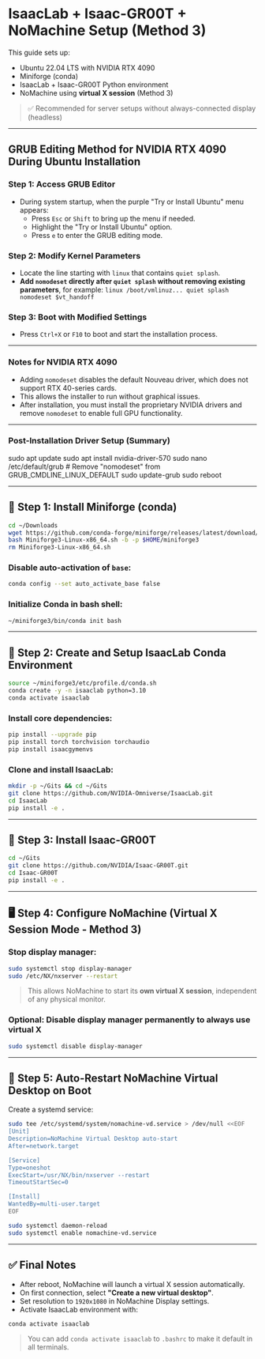 # IsaacLab + Isaac-GR00T + NoMachine Setup (Method 3)

This guide sets up:
- Ubuntu 22.04 LTS with NVIDIA RTX 4090
- Miniforge (conda)
- IsaacLab + Isaac-GR00T Python environment
- NoMachine using **virtual X session** (Method 3)

> ✅ Recommended for server setups without always-connected display (headless)

---
## GRUB Editing Method for NVIDIA RTX 4090 During Ubuntu Installation

### Step 1: Access GRUB Editor
- During system startup, when the purple "Try or Install Ubuntu" menu appears:
  - Press `Esc` or `Shift` to bring up the menu if needed.
  - Highlight the "Try or Install Ubuntu" option.
  - Press `e` to enter the GRUB editing mode.

### Step 2: Modify Kernel Parameters
- Locate the line starting with `linux` that contains `quiet splash`.
- **Add `nomodeset` directly after `quiet splash` without removing existing parameters**, for example:
`linux /boot/vmlinuz... quiet splash nomodeset $vt_handoff`


### Step 3: Boot with Modified Settings
- Press `Ctrl+X` or `F10` to boot and start the installation process.

---

### Notes for NVIDIA RTX 4090
- Adding `nomodeset` disables the default Nouveau driver, which does not support RTX 40-series cards.
- This allows the installer to run without graphical issues.
- After installation, you must install the proprietary NVIDIA drivers and remove `nomodeset` to enable full GPU functionality.

---

### Post-Installation Driver Setup (Summary)
sudo apt update
sudo apt install nvidia-driver-570
sudo nano /etc/default/grub # Remove "nomodeset" from GRUB_CMDLINE_LINUX_DEFAULT
sudo update-grub
sudo reboot


---

## 🔧 Step 1: Install Miniforge (conda)
```bash
cd ~/Downloads
wget https://github.com/conda-forge/miniforge/releases/latest/download/Miniforge3-Linux-x86_64.sh
bash Miniforge3-Linux-x86_64.sh -b -p $HOME/miniforge3
rm Miniforge3-Linux-x86_64.sh
```

### Disable auto-activation of `base`:
```bash
conda config --set auto_activate_base false
```

### Initialize Conda in bash shell:
```bash
~/miniforge3/bin/conda init bash
```

---

## 🧪 Step 2: Create and Setup IsaacLab Conda Environment
```bash
source ~/miniforge3/etc/profile.d/conda.sh
conda create -y -n isaaclab python=3.10
conda activate isaaclab
```

### Install core dependencies:
```bash
pip install --upgrade pip
pip install torch torchvision torchaudio
pip install isaacgymenvs
```

### Clone and install IsaacLab:
```bash
mkdir -p ~/Gits && cd ~/Gits
git clone https://github.com/NVIDIA-Omniverse/IsaacLab.git
cd IsaacLab
pip install -e .
```

---

## 🤖 Step 3: Install Isaac-GR00T
```bash
cd ~/Gits
git clone https://github.com/NVIDIA/Isaac-GR00T.git
cd Isaac-GR00T
pip install -e .
```

---

## 🖥️ Step 4: Configure NoMachine (Virtual X Session Mode - Method 3)

### Stop display manager:
```bash
sudo systemctl stop display-manager
sudo /etc/NX/nxserver --restart
```

> This allows NoMachine to start its **own virtual X session**, independent of any physical monitor.

### Optional: Disable display manager permanently to always use virtual X
```bash
sudo systemctl disable display-manager
```

---

## 🔁 Step 5: Auto-Restart NoMachine Virtual Desktop on Boot

Create a systemd service:
```bash
sudo tee /etc/systemd/system/nomachine-vd.service > /dev/null <<EOF
[Unit]
Description=NoMachine Virtual Desktop auto-start
After=network.target

[Service]
Type=oneshot
ExecStart=/usr/NX/bin/nxserver --restart
TimeoutStartSec=0

[Install]
WantedBy=multi-user.target
EOF

sudo systemctl daemon-reload
sudo systemctl enable nomachine-vd.service
```

---

## ✅ Final Notes
- After reboot, NoMachine will launch a virtual X session automatically.
- On first connection, select **"Create a new virtual desktop"**.
- Set resolution to `1920x1080` in NoMachine Display settings.
- Activate IsaacLab environment with:

```bash
conda activate isaaclab
```

> You can add `conda activate isaaclab` to `.bashrc` to make it default in all terminals.
